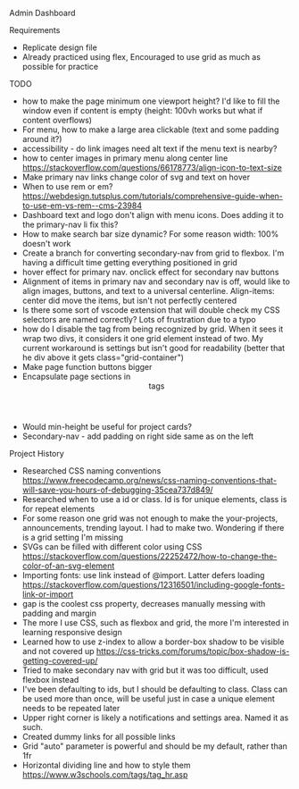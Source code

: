 Admin Dashboard

Requirements
- Replicate design file
- Already practiced using flex, Encouraged to use grid as much as possible for practice

TODO
- how to make the page minimum one viewport height? I'd like to fill the window even if content is empty (height: 100vh works but what if content overflows)
- For menu, how to make a large area clickable (text and some padding around it?)
- accessibility - do link images need alt text if the menu text is nearby?
- how to center images in primary menu along center line https://stackoverflow.com/questions/66178773/align-icon-to-text-size
- Make primary nav links change color of svg and text on hover
- When to use rem or em? https://webdesign.tutsplus.com/tutorials/comprehensive-guide-when-to-use-em-vs-rem--cms-23984
- Dashboard text and logo don't align with menu icons. Does adding it to the primary-nav li fix this?
- How to make search bar size dynamic? For some reason width: 100% doesn't work
- Create a branch for converting secondary-nav from grid to flexbox. I'm having a difficult time getting everything positioned in grid
- hover effect for primary nav. onclick effect for secondary nav buttons
- Alignment of items in primary nav and secondary nav is off, would like to align images, buttons, and text to a universal centerline. Align-items: center did move the items, but isn't not perfectly centered
- Is there some sort of vscode extension that will double check my CSS selectors are named correctly? Lots of frustration due to a typo
- how do I disable the <a> tag from being recognized by grid. When it sees it wrap two divs, it considers it one grid element instead of two. My current workaround is settings <a class="grid-container"> but isn't good for readability (better that he div above it gets class="grid-container")
- Make page function buttons bigger
- Encapsulate page sections in <nav> <header> <main> <footer> tags
- Would min-height be useful for project cards?
- Secondary-nav - add padding on right side same as on the left

Project History
- Researched CSS naming conventions https://www.freecodecamp.org/news/css-naming-conventions-that-will-save-you-hours-of-debugging-35cea737d849/
- Researched when to use a id or class. Id is for unique elements, class is for repeat elements
- For some reason one grid was not enough to make the your-projects, announcements, trending layout. I had to make two. Wondering if there is a grid setting I'm missing
- SVGs can be filled with different color using CSS https://stackoverflow.com/questions/22252472/how-to-change-the-color-of-an-svg-element
- Importing fonts: use link instead of @import. Latter defers loading https://stackoverflow.com/questions/12316501/including-google-fonts-link-or-import
- gap is the coolest css property, decreases manually messing with padding and margin
- The more I use CSS, such as flexbox and grid, the more I'm interested in learning responsive design
- Learned how to use z-index to allow a border-box shadow to be visible and not covered up https://css-tricks.com/forums/topic/box-shadow-is-getting-covered-up/
- Tried to make secondary nav with grid but it was too difficult, used flexbox instead
- I've been defaulting to ids, but I should be defaulting to class. Class can be used more than once, will be useful just in case a unique element needs to be repeated later
- Upper right corner is likely a notifications and settings area. Named it as such.
- Created dummy links for all possible links
- Grid "auto" parameter is powerful and should be my default, rather than 1fr
- Horizontal dividing line and how to style them https://www.w3schools.com/tags/tag_hr.asp